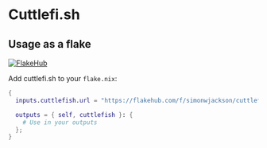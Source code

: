 # Cuttlefi.sh

## Usage as a flake

[![FlakeHub](https://img.shields.io/endpoint?url=https://flakehub.com/f/simonwjackson/cuttlefi.sh/badge)](https://flakehub.com/flake/simonwjackson/cuttlefi.sh)

Add cuttlefi.sh to your `flake.nix`:

```nix
{
  inputs.cuttlefish.url = "https://flakehub.com/f/simonwjackson/cuttlefi.sh/*.tar.gz";

  outputs = { self, cuttlefish }: {
    # Use in your outputs
  };
}

```
